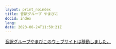```yaml
---
layout: print_noindex
title: 音訳グループ やまびこ
docid: index
lang: 
date: 2023-06-24T11:50:21Z
---
```


<a href="https://o-yamabiko.blogspot.com/p/blog-page.html">音訳グループやまびこのウェブサイトは移動しました。</a>
